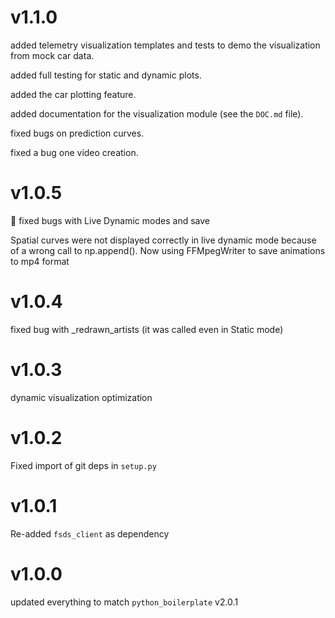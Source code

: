 # v1.1.0
added telemetry visualization templates and tests to demo the visualization from mock car data.

added full testing for static and dynamic plots.

added the car plotting feature.

added documentation for the visualization module (see the `DOC.md` file).

fixed bugs on prediction curves.

fixed a bug one video creation.

# v1.0.5

:bug: fixed bugs with Live Dynamic modes and save

Spatial curves were not displayed correctly in live dynamic mode
because of a wrong call to np.append().
Now using FFMpegWriter to save animations to mp4 format

# v1.0.4

fixed bug with _redrawn_artists (it was called even in Static mode)

# v1.0.3

dynamic visualization optimization

# v1.0.2

Fixed import of git deps in `setup.py`

# v1.0.1

Re-added `fsds_client` as dependency

# v1.0.0

updated everything to match `python_boilerplate` v2.0.1

